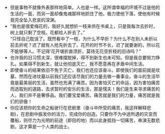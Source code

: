 - 但是事物不就像外表那样地简单。人也是一样。这所谓幸福的环境不过是他的生活的一面，而另一面却像鬼魂那样地抓住了他，极力使他下落，使他有时候竟完全坠入悲哀的深渊。
- “我也是很爱梅花的，我好久就想折一枝来供在书桌上，只是我每次去折时，树上就只剩了空枝。花都给人折去了。”</br>“只怪自己耽误了。既然看中了一枝，为什么不早折？为什么不在别人未折以前去折呢？迟了就有人抢先折去了。花开的时节不长，迟了就要谢的，所以花不能够等人。不记得‘花开堪折直须折，莫待无花空折枝的旧诗吗？”
- 也许我的旧习惯太深，很难摆脱掉，得不到新生也未可知。但是我总要努力挣扎。如果得不到新生，就让他彻底灭亡，我不愿意再在矛盾中间生活。
- 即使奋斗的结果依旧不免于灭亡，我们也还应该奋斗。即使我们的面前就是坟墓，然而在进坟墓以前我们还应该尽我们的力量去做一番事业。奋斗的生活毕竟是最美丽的生活，虽然也充满了痛苦。因为害怕灭亡的命运，因为害怕痛苦而选取别的道路，去求暂时的安乐的生活，那是懦夫！我们是生来寻求痛苦的人，我们并不是奢侈品。我们要宝爱痛苦。痛苦就是我们的力量，痛苦就是我们的骄傲！
- 你应该把你的生命之船驶行在悲剧里（奋斗中所受的痛苦，我这样解释悲剧)，在悲剧中振发你的活力，完成你的创造。只要你不为中途所遇的灾变而覆船，则尽力为光明的前途（即目的地）而以此身抵挡一切痛苦，串演无数悲剧，这才算是一个人类的战士。